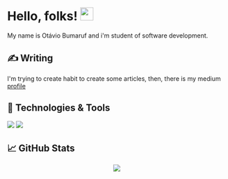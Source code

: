 # **Hello, folks! <img src="https://raw.githubusercontent.com/MartinHeinz/MartinHeinz/master/wave.gif" width="30px">**

My name is Otávio Bumaruf and i'm student of software development.

## &#x270d; Writing
I'm trying to create habit to create some articles, then, there is my medium [profile](https://medium.com/@bumaruf)

## 🔧 Technologies & Tools
![](https://img.shields.io/badge/OS-Linux-ffffff?style=flat&labelColor=000000&logo=linux&logoColor=ffffff)
![](https://img.shields.io/badge/Tools-Docker-ffffff?style=flat&labelColor=000000&logo=docker&logoColor=ffffff)

## &#x1f4c8; GitHub Stats

<p align="center">
  <img src="https://github-readme-stats.vercel.app/api?username=bumaruf&show_icons=true&theme=nord" />
</p>

<!-- Inspired in Martin Heinz, https://github.com/MartinHeinz. -->


<!--
**bumaruf/bumaruf** is a ✨ _special_ ✨ repository because its `README.md` (this file) appears on your GitHub profile.

Here are some ideas to get you started:

- 🔭 I’m currently working on ...
- 🌱 I’m currently learning ...
- 👯 I’m looking to collaborate on ...
- 🤔 I’m looking for help with ...
- 💬 Ask me about ...
- 📫 How to reach me: ...
- 😄 Pronouns: ...
- ⚡ Fun fact: ...
-->
